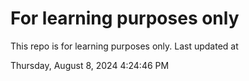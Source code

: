# For learning purposes only
This repo is for learning purposes only.
Last updated at

Thursday, August 8, 2024 4:24:46 PM

